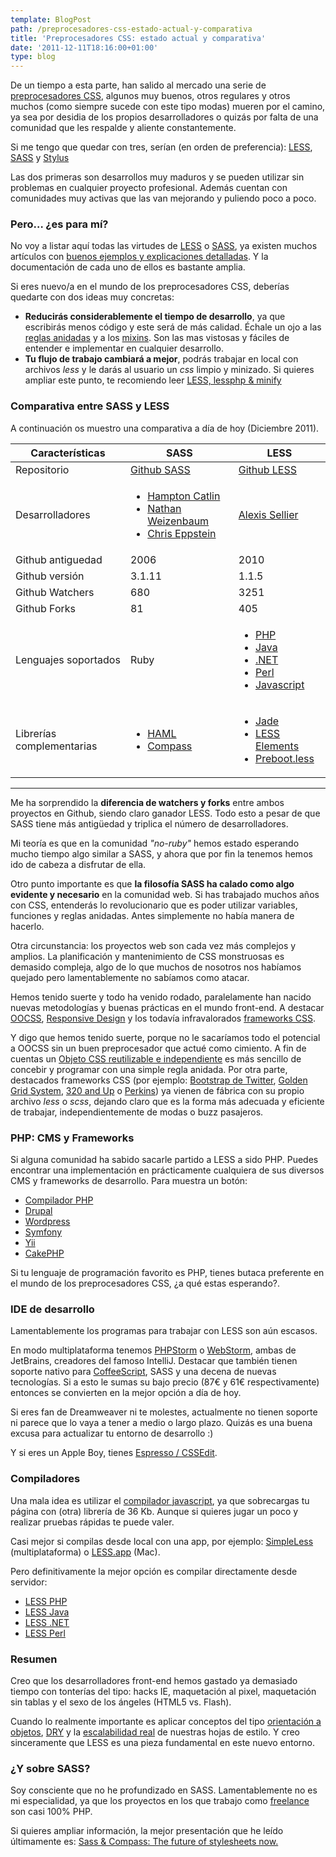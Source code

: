 ```yaml
---
template: BlogPost
path: /preprocesadores-css-estado-actual-y-comparativa
title: 'Preprocesadores CSS: estado actual y comparativa'
date: '2011-12-11T18:16:00+01:00'
type: blog
---
```


De un tiempo a esta parte, han salido al mercado una serie de [preprocesadores CSS](https://www.google.com/search?q=CSS+Preprocessor/), algunos muy buenos, otros regulares y otros muchos (como siempre sucede con este tipo modas) mueren por el camino, ya sea por desidia de los propios desarrolladores o quizás por falta de una comunidad que les respalde y aliente constantemente.

Si me tengo que quedar con tres, serían (en orden de preferencia):
[LESS](https://lesscss.org/), [SASS](https://sass-lang.com/) y
[Stylus](https://learnboost.github.com/stylus/)

Las dos primeras son desarrollos muy maduros y se pueden utilizar sin
problemas en cualquier proyecto profesional. Además cuentan con
comunidades muy activas que las van mejorando y puliendo poco a poco.

### Pero… ¿es para mí?

No voy a listar aquí todas las virtudes de [LESS](https://lesscss.org/) o
[SASS](https://sass-lang.com/), ya existen muchos artículos con [buenos
ejemplos y explicaciones
detalladas](https://coding.smashingmagazine.com/2011/09/09/an-introduction-to-less-and-comparison-to-sass "An Introduction To LESS, And Comparison To Sass").
Y la documentación de cada uno de ellos es bastante amplia.

Si eres nuevo/a en el mundo de los preprocesadores CSS, deberías
quedarte con dos ideas muy concretas:

-   **Reducirás considerablemente el tiempo de desarrollo**, ya que
    escribirás menos código y este será de más calidad. Échale un ojo a
    las [reglas anidadas](https://lesscss.org/#-nested-rules) y a los
    [mixins](https://lesscss.org/#-mixins). Son las mas vistosas y
    fáciles de entender e implementar en cualquier desarrollo.
-   **Tu flujo de trabajo cambiará a mejor**, podrás trabajar en local
    con archivos *less* y le darás al usuario un *css* limpio y
    minizado. Si quieres ampliar este punto, te recomiendo leer [LESS,
    lessphp & minify](https://blog.garciaechegaray.com/2011/12/07/less-lessphp-minify.html)

### Comparativa entre SASS y LESS

A continuación os muestro una comparativa a día de hoy (Diciembre 2011).

<table class="tables">
    <thead>
        <tr>
            <th>Características</th>
            <th>SASS</th>
            <th>LESS</th>
        </tr>
    </thead>
    <tbody>
        <tr>
            <td>Repositorio</td>
            <td><a href="https://github.com/nex3/sass">Github SASS</a></td>
            <td><a href="https://github.com/cloudhead/less.js)">Github LESS</a></td>
        </tr>
        <tr>        
            <td>Desarrolladores</td>
            <td>
                <ul>
                    <li><a href="https://www.twitter.com/hcatlin">Hampton Catlin</a></li>
                    <li><a href="https://twitter.com/#!/nex3">Nathan Weizenbaum</a></li>
                    <li><a href="https://twitter.com/#!/chriseppstein">Chris Eppstein</a></li>
                </ul>
            </td>
            <td>
                <a href="https://twitter.com/cloudhead">Alexis Sellier</a>
            </td>
        </tr>
        <tr>
            <td>Github antiguedad</td>
            <td>2006</td>
            <td>2010</td>
        </tr>
        <tr>
            <td>Github versión</td>
            <td>3.1.11</td>
            <td>1.1.5</td>
        </tr>
        <tr>
            <td>Github Watchers</td>
            <td>680</td>
            <td>3251</td>
        </tr>
        <tr>
            <td>Github Forks</td>
            <td>81</td>
            <td>405</td>
        </tr>
        <tr>
            <td>Lenguajes soportados</td>
            <td>Ruby</td>
            <td>
                <ul>
                    <li><a href="https://leafo.net/lessphp/">PHP</a></li>
                    <li><a href="https://github.com/asual/lesscss-servlet">Java</a></li>
                    <li><a href="https://www.dotlesscss.org">.NET</a></li>
                    <li><a href="https://search.cpan.org/~drinchev/CSS-LESSp-0.86/lib/CSS/LESSp.pm">Perl</a></li>
                    <li><a href="https://github.com/cloudhead/less.js">Javascript</a></li>
                </ul>
            </td>
        </tr>
        <tr>
            <td>Librerías complementarias</td>
            <td>
                <ul>
                    <li><a href="https://haml-lang.com/">HAML</a></li>
                    <lI><a href="https://compass-style.org/">Compass</a></lI>
                </ul>
            </td>
            <td>
              <ul>
                  <li><a href="https://jade-lang.com/">Jade</a></li>
                  <li><a href="https://lesselements.com/">LESS Elements</a></li>
                  <li><a href="https://markdotto.com/bootstrap/">Preboot.less</a></li>
                </ul>
            </td>
        </tr>
   </tbody>
</table>

***

Me ha sorprendido la **diferencia de watchers y forks** entre ambos
proyectos en Github, siendo claro ganador LESS. Todo esto a pesar de que
SASS tiene más antigüedad y triplica el número de desarrolladores.

Mi teoría es que en la comunidad *"no-ruby"* hemos estado esperando
mucho tiempo algo similar a SASS, y ahora que por fin la tenemos hemos
ido de cabeza a disfrutar de ella.

Otro punto importante es que **la filosofía SASS ha calado como algo
evidente y necesario** en la comunidad web. Si has trabajado muchos años
con CSS, entenderás lo revolucionario que es poder utilizar variables,
funciones y reglas anidadas. Antes simplemente no había manera de
hacerlo.

Otra circunstancia: los proyectos web son cada vez más complejos y
amplios. La planificación y mantenimiento de CSS monstruosas es demasido
compleja, algo de lo que muchos de nosotros nos habíamos quejado pero
lamentablemente no sabíamos como atacar.

Hemos tenido suerte y todo ha venido rodado, paralelamente han nacido
nuevas metodologías y buenas prácticas en el mundo front-end. A destacar
[OOCSS](https://es.scribd.com/doc/60772875/OOCSS-Version-anotada-janogarcia),
[Responsive
Design](https://www.alistapart.com/articles/responsive-web-design/) y los
todavía infravalorados [frameworks
CSS](https://speckyboy.com/2011/11/17/15-responsive-css-frameworks-worth-considering/).

Y digo que hemos tenido suerte, porque no le sacaríamos todo el
potencial a OOCSS sin un buen preprocesador que actué como cimiento. A
fin de cuentas un [Objeto CSS reutilizable e
independiente](https://github.com/stubbornella/oocss/wiki) es más
sencillo de concebir y programar con una simple regla anidada. Por otra
parte, destacados frameworks CSS (por ejemplo: [Bootstrap de
Twitter](https://twitter.github.com/bootstrap/), [Golden Grid
System](https://goldengridsystem.com/), [320 and
Up](https://stuffandnonsense.co.uk/projects/320andup/) o
[Perkins](https://p.erkins.com/)) ya vienen de fábrica con su propio
archivo *less* o *scss*, dejando claro que es la forma más adecuada y
eficiente de trabajar, independientemente de modas o buzz pasajeros.

### PHP: CMS y Frameworks

Si alguna comunidad ha sabido sacarle partido a LESS a sido PHP. Puedes
encontrar una implementación en prácticamente cualquiera de sus diversos
CMS y frameworks de desarrollo. Para muestra un botón:

-   [Compilador PHP](https://leafo.net/lessphp/)
-   [Drupal](https://drupal.org/project/less)
-   [Wordpress](https://wordpress.org/extend/plugins/wp-less)
-   [Symfony](https://www.symfony-project.org/plugins/sfLESSPlugin)
-   [Yii](https://www.yiiframework.com/extension/less)
-   [CakePHP](https://github.com/Phally/less)

Si tu lenguaje de programación favorito es PHP, tienes butaca preferente
en el mundo de los preprocesadores CSS, ¿a qué estas esperando?.

### IDE de desarrollo

Lamentablemente los programas para trabajar con LESS son aún escasos.

En modo multiplataforma tenemos
[PHPStorm](https://www.jetbrains.com/phpstorm/) o
[WebStorm](https://www.jetbrains.com/webstorm/), ambas de JetBrains,
creadores del famoso IntelliJ. Destacar que también tienen soporte
nativo para [CoffeeScript](https://jashkenas.github.com/coffee-script),
SASS y una decena de nuevas tecnologías. Si a esto le sumas su bajo
precio (87€ y 61€ respectivamente) entonces se convierten en la mejor
opción a día de hoy.

Si eres fan de Dreamweaver ni te molestes, actualmente no tienen soporte
ni parece que lo vaya a tener a medio o largo plazo. Quizás es una buena
excusa para actualizar tu entorno de desarrollo :)

Y si eres un Apple Boy, tienes [Espresso /
CSSEdit](https://macrabbit.com/espresso).

### Compiladores

Una mala idea es utilizar el [compilador
javascript](https://github.com/cloudhead/less.js), ya que sobrecargas tu
página con (otra) librería de 36 Kb. Aunque si quieres jugar un poco y
realizar pruebas rápidas te puede valer.

Casi mejor si compilas desde local con una app, por ejemplo:
[SimpleLess](https://wearekiss.com/simpless) (multiplataforma) o
[LESS.app](https://incident57.com/less/) (Mac).

Pero definitivamente la mejor opción es compilar directamente desde
servidor:

-   [LESS PHP](https://leafo.net/lessphp/)
-   [LESS Java](https://github.com/asual/lesscss-servlet)
-   [LESS .NET](https://www.dotlesscss.org)
-   [LESS
    Perl](https://search.cpan.org/~drinchev/CSS-LESSp-0.86/lib/CSS/LESSp.pm)

### Resumen

Creo que los desarrolladores front-end hemos gastado ya demasiado tiempo
con tonterías del tipo: hacks IE, maquetación al pixel, maquetación sin
tablas y el sexo de los ángeles (HTML5 vs. Flash).

Cuando lo realmente importante es aplicar conceptos del tipo
[orientación a
objetos](https://www.slideshare.net/stubbornella/object-oriented-css),
[DRY](https://coding.smashingmagazine.com/2011/11/07/the-future-of-css-embracing-the-machine/)
y la [escalabilidad
real](https://37signals.com/svn/posts/3003-css-taking-control-of-the-cascade)
de nuestras hojas de estilo. Y creo sinceramente que LESS es una pieza
fundamental en este nuevo entorno.

### ¿Y sobre SASS?

Soy consciente que no he profundizado en SASS. Lamentablemente no es mi
especialidad, ya que los proyectos en los que trabajo como
[freelance](https://garciaechegaray.com/) son casi 100% PHP.

Si quieres ampliar información, la mejor presentación que he leído
últimamente es: [Sass & Compass: The future of stylesheets
now.](https://speakerdeck.com/u/imathis/p/sass-compass-the-future-of-stylesheets-now)

